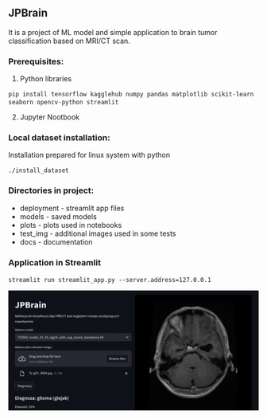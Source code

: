 ## JPBrain

It is a project of ML model and simple application to brain tumor classification based on MRI/CT scan.


### Prerequisites:
1. Python libraries
```
pip install tensorflow kagglehub numpy pandas matplotlib scikit-learn seaborn opencv-python streamlit
```
2. Jupyter  Nootbook

### Local dataset installation:

Installation prepared for linux system with python
```
./install_dataset
```
### Directories in project:
- deployment - streamlit app files
- models - saved models
- plots - plots used in notebooks
- test_img - additional images used in some tests
- docs - documentation

### Application in Streamlit

```
streamlit run streamlit_app.py --server.address=127.0.0.1
```
![image](./docs/app.png)


